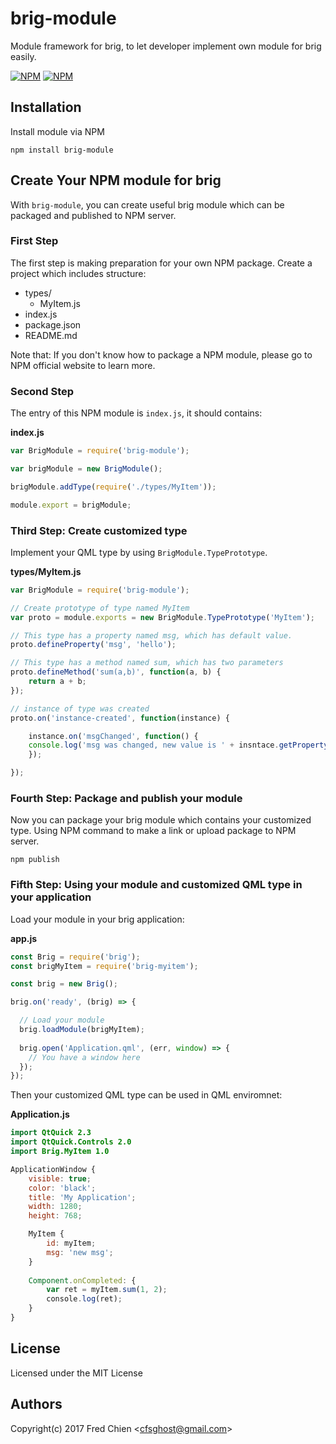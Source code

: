 # brig-module

Module framework for brig, to let developer implement own module for brig easily.

[![NPM](https://nodei.co/npm/brig-module.png?downloads=true&downloadRank=true&stars=true)](https://nodei.co/npm/brig-module/)
[![NPM](https://nodei.co/npm-dl/brig-module.png?months=9&height=2)](https://nodei.co/npm/brig-module/)

## Installation

Install module via NPM
```shell
npm install brig-module
```

## Create Your NPM module for brig

With `brig-module`, you can create useful brig module which can be packaged and published to NPM server.

### First Step

The first step is making preparation for your own NPM package. Create a project which includes structure:

* types/
  * MyItem.js
* index.js
* package.json
* README.md

Note that: If you don't know how to package a NPM module, please go to NPM official website to learn more.

### Second Step

The entry of this NPM module is `index.js`, it should contains:

__index.js__

```javascript
var BrigModule = require('brig-module');

var brigModule = new BrigModule();

brigModule.addType(require('./types/MyItem'));

module.export = brigModule;
```

### Third Step: Create customized type

Implement your QML type by using `BrigModule.TypePrototype`.

__types/MyItem.js__

```javascript
var BrigModule = require('brig-module');

// Create prototype of type named MyItem
var proto = module.exports = new BrigModule.TypePrototype('MyItem');

// This type has a property named msg, which has default value.
proto.defineProperty('msg', 'hello');

// This type has a method named sum, which has two parameters
proto.defineMethod('sum(a,b)', function(a, b) {
	return a + b;
});

// instance of type was created
proto.on('instance-created', function(instance) {

	instance.on('msgChanged', function() {
    console.log('msg was changed, new value is ' + insntace.getProperty('msg'));
	});

});
```

### Fourth Step: Package and publish your module

Now you can package your brig module which contains your customized type. Using NPM command to make a link or upload package to NPM server.

```shell
npm publish
```

### Fifth Step: Using your module and customized QML type in your application

Load your module in your brig application:

__app.js__

```javascript
const Brig = require('brig');
const brigMyItem = require('brig-myitem');

const brig = new Brig();

brig.on('ready', (brig) => {

  // Load your module
  brig.loadModule(brigMyItem);
  
  brig.open('Application.qml', (err, window) => {
    // You have a window here
  });
});
```

Then your customized QML type can be used in QML enviromnet:

__Application.js__

```qml
import QtQuick 2.3
import QtQuick.Controls 2.0
import Brig.MyItem 1.0

ApplicationWindow {
	visible: true;
	color: 'black';
	title: 'My Application';
	width: 1280;
	height: 768;

	MyItem {
		id: myItem;
		msg: 'new msg';
	}
  
	Component.onCompleted: {
		var ret = myItem.sum(1, 2);
		console.log(ret);
	}
}
```

## License

Licensed under the MIT License

## Authors

Copyright(c) 2017 Fred Chien <<cfsghost@gmail.com>>
